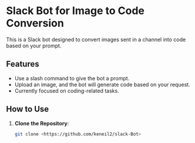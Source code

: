 # Slack Bot for Image to Code Conversion

This is a Slack bot designed to convert images sent in a channel into code based on your prompt. 

## Features

- Use a slash command to give the bot a prompt.
- Upload an image, and the bot will generate code based on your request.
- Currently focused on coding-related tasks.

## How to Use

1. **Clone the Repository**:
   ```bash
   git clone <https://github.com/keneil2/slack-Bot>
